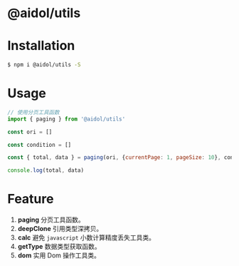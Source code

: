 # @aidol/utils

# Installation

``` bash
$ npm i @aidol/utils -S
```

# Usage

``` js
// 使用分页工具函数
import { paging } from '@aidol/utils'

const ori = []

const condition = []

const { total, data } = paging(ori, {currentPage: 1, pageSize: 10}, condition)

console.log(total, data)
```

# Feature

1. **paging**  分页工具函数。
2. **deepClone** 引用类型深拷贝。
3. **calc** 避免 `javascript` 小数计算精度丢失工具类。
4. **getType** 数据类型获取函数。
5. **dom** 实用 Dom 操作工具类。

